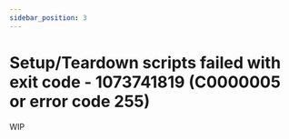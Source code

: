 ```yaml
---
sidebar_position: 3
---
```


# Setup/Teardown scripts failed with exit code - 1073741819 (C0000005 or error code 255)

WIP
